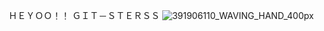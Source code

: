 ＨＥＹＯＯ！！ ＧＩＴ－ＳＴＥＲＳＳ
          ![391906110_WAVING_HAND_400px](https://user-images.githubusercontent.com/117583741/208020524-ffce2d0d-0d05-4a42-bee0-74d66b77fa2c.gif)
